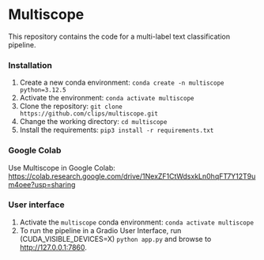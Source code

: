 # Multiscope

This repository contains the code for a multi-label text classification pipeline.

### Installation
1. Create a new conda environment: ```conda create -n multiscope python=3.12.5```
2. Activate the environment: ```conda activate multiscope```
3. Clone the repository: ```git clone https://github.com/clips/multiscope.git```
4. Change the working directory: ```cd multiscope```
5. Install the requirements: ```pip3 install -r requirements.txt```

### Google Colab
Use Multiscope in Google Colab: https://colab.research.google.com/drive/1NexZF1CtWdsxkLn0hqFT7Y12T9um4oee?usp=sharing

### User interface
1. Activate the ```multiscope``` conda environment: ```conda activate multiscope```
2. To run the pipeline in a Gradio User Interface, run (CUDA_VISIBLE_DEVICES=X) ```python app.py``` and browse to http://127.0.0.1:7860. 
